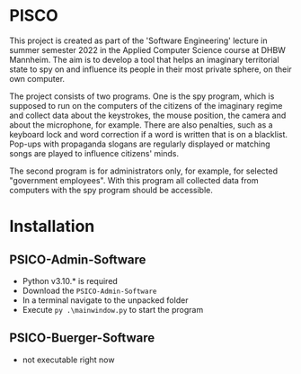 # PISCO

This project is created as part of the 'Software Engineering' lecture in summer semester 2022 in the Applied Computer Science course at DHBW Mannheim. The aim is to develop a tool that helps an imaginary territorial state to spy on and influence its people in their most private sphere, on their own computer.

The project consists of two programs. One is the spy program, which is supposed to run on the computers of the citizens of the imaginary regime and collect data about the keystrokes, the mouse position, the camera and about the microphone, for example. There are also penalties, such as a keyboard lock and word correction if a word is written that is on a blacklist. Pop-ups with propaganda slogans are regularly displayed or matching songs are played to influence citizens' minds.

The second program is for administrators only, for example, for selected "government employees". With this program all collected data from computers with the spy program should be accessible.

# Installation

## PSICO-Admin-Software

* Python v3.10.* is required
* Download the `PSICO-Admin-Software`
* In a terminal navigate to the unpacked folder
* Execute `py .\mainwindow.py` to start the program

## PSICO-Buerger-Software

* not executable right now

